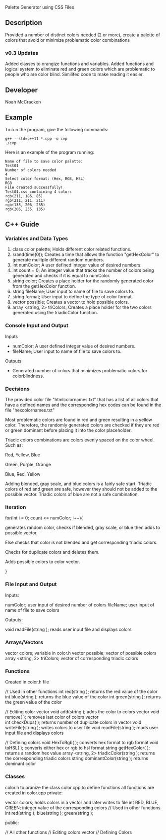 Palette Generator using CSS Files

## Description

Provided a number of distinct colors needed (2 or more), create a palette of colors that avoid or minimize problematic color combinations

### v0.3 Updates

Added classes to orangize functions and variables. Added functions and logical system to eliminate red and green colors which are problematic to people who are color blind. Similifed code to make reading it easier.

## Developer

Noah McCracken

## Example

To run the program, give the following commands:

```
g++ --std=c++11 *.cpp -o cvp
./cvp
```

Here is an example of the program running:

```
Name of file to save color palette: 
Test01
Number of colors needed 
4
Select color format: (Hex, RGB, HSL)
RGB
File created successfully!
Test01.css containing 4 colors
rgb(211, 186, 85)
rgb(211, 211, 211)
rgb(135, 206, 235)
rgb(206, 235, 135)
```

## C++ Guide

### Variables and Data Types

1. class color palette; Holds different color related functions.
2. srand(time(0)); Creates a time that allows the function "getHexColor" to generate mulitple different random numbers.
3. int numColor; A user defined integer value of desired numbers.
4. int count = 0; An integer value that tracks the number of colors being generated and checks if it is equal to numColor.
5. string color; Creates a place holder for the randomly generated color from the getHexColor function.
6. string fileName; User input to name of file to save colors to.
7. string format; User input to define the type of color format.
8. vector <string> possible; Creates a vector to hold possible colors.
9. array <string, 2> triColors; Creates a place holder for the two colors generated using the triadicColor function.

### Console Input and Output

Inputs
* numColor; A user defined integer value of desired numbers.
* fileName; User input to name of file to save colors to.

Outputs
* Generated number of colors that minimizes problematic colors for colorblindness.

### Decisions

The provided color file "htmlcolornames.txt" that has a list of all colors that have a defined names and the corresponding hex codes can be found in the file "hexcolornames.txt"

Most problematic colors are found in red and green resulting in a yellow color. Therefore, the randomly generated colors are checked if they are red or green dominant before placing it into the color placeholder. 

Triadic colors combinations are colors evenly spaced on the color wheel. Such as:

Red, Yellow, Blue 

Green, Purple, Orange

Blue, Red, Yellow

Adding blended, gray scale, and blue colors is a fairly safe start.
Triadic colors of red and green are safe, however they should not be added to the possible vector.
Triadic colors of blue are not a safe combination.

### Iteration

for(int i = 0; count <= numColor; i++){

generates random color, checks if blended, gray scale, or blue then adds to possible vector.

Else checks that color is not blended and get corresponding triadic colors. 

Checks for duplicate colors and deletes them.

Adds possible colors to color vector.

}

### File Input and Output

Inputs:

numColor;
  user input of desired number of colors
fileName;
  user input of name of file to save colors

Outputs:

void readFile(string );
  reads user input file and displays colors

### Arrays/Vectors

vector <string> colors;
  variable in color.h
vector <string> possible;
  vector of possible colors
array <string, 2> triColors;
  vector of corresponding triadic colors

### Functions
Created in color.h file

// Used in other functions
int red(string );
  returns the red value of the color
int blue(string );
  returns the blue value of the color
int green(string );
  returns the green value of the color

// Editing color vector
void add(string );
  adds the color to colors vector
void remove( );
  removes last color of colors vector  
int checkDups( );
  returns number of duplicate colors in vector
void writeFile(string );
  writes colors to user file
void readFile(string );
  reads user input file and displays colors

// Defining colors
void HexToRgb( );
  converts hex format to rgb format
void toHSL( );
  converts either hex or rgb to hsl format
string getHexColor( );
  returns a random hex value
array <string, 2> triadicColor(string );
  returns the corresponding triadic colors
string dominantColor(string );
  returns dominant color

### Classes

color.h to oranize the class
color.cpp to define functions
all functions are created in color.cpp
private:

vector <string> colors;
holds colors in a vector and later writes to file
int RED, BLUE, GREEN;
integer value of the corresponding colors
// Used in other functions
int red(string ); blue(string ); green(string );

public:

// All other functions
// Editing colors vector
// Defining Colors